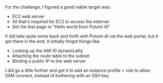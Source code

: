 For the challenge, I figured a good viable target was:

- EC2 web server
- All that's required for EC2 to access the internet
- Set the test page to "Hello world from Pulumi AI"

It did take quite some back and forth with Pulumi AI via the web portal, but it got there in the end.  It initially forgot things like:

- Looking up the AMI ID dynamicallly
- Attaching the route table to the subnet
- Binding a public IP to the web server

I did go a little further and got it to add an instance profile + role to allow SSM connect, instead of bothering with an SSH key.